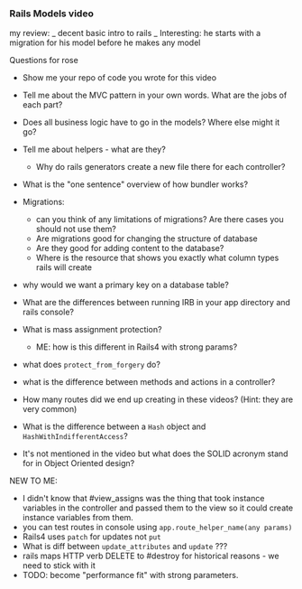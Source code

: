 ### Rails Models video

my review: _ decent basic intro to rails _ Interesting: he starts with a
migration for his model before he makes any model

Questions for rose

- Show me your repo of code you wrote for this video
- Tell me about the MVC pattern in your own words. What are the jobs of each
  part?
- Does all business logic have to go in the models? Where else might it go?
- Tell me about helpers - what are they?
    - Why do rails generators create a new file there for each controller?
- What is the "one sentence" overview of how bundler works?
- Migrations:
    - can you think of any limitations of migrations? Are there cases you should
      not use them?
    - Are migrations good for changing the structure of database
    - Are they good for adding content to the database?
    - Where is the resource that shows you exactly what column types rails will
      create
- why would we want a primary key on a database table?

- What are the differences between running IRB in your app directory and rails
  console?
- What is mass assignment protection?
    - ME: how is this different in Rails4 with strong params?
- what does `protect_from_forgery` do?
- what is the difference between methods and actions in a controller?
- How many routes did we end up creating in these videos? (Hint: they are very
  common)
- What is the difference between a `Hash` object and
  `HashWithIndifferentAccess`?
- It's not mentioned in the video but what does the SOLID acronym stand for in
  Object Oriented design?

NEW TO ME:

- I didn't know that #view_assigns was the thing that took instance variables in
  the controller and passed them to the view so it could create instance
  variables from them.
- you can test routes in console using `app.route_helper_name(any params)`
- Rails4 uses `patch` for updates not `put`
- What is diff between `update_attributes` and `update` ???
- rails maps HTTP verb DELETE to #destroy for historical reasons - we need to
  stick with it
- TODO: become "performance fit" with strong parameters.
